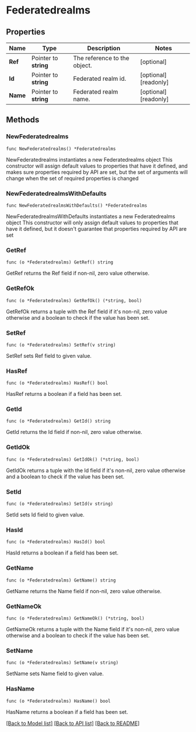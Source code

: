 # Federatedrealms

## Properties

Name | Type | Description | Notes
------------ | ------------- | ------------- | -------------
**Ref** | Pointer to **string** | The reference to the object. | [optional] 
**Id** | Pointer to **string** | Federated realm id. | [optional] [readonly] 
**Name** | Pointer to **string** | Federated realm name. | [optional] [readonly] 

## Methods

### NewFederatedrealms

`func NewFederatedrealms() *Federatedrealms`

NewFederatedrealms instantiates a new Federatedrealms object
This constructor will assign default values to properties that have it defined,
and makes sure properties required by API are set, but the set of arguments
will change when the set of required properties is changed

### NewFederatedrealmsWithDefaults

`func NewFederatedrealmsWithDefaults() *Federatedrealms`

NewFederatedrealmsWithDefaults instantiates a new Federatedrealms object
This constructor will only assign default values to properties that have it defined,
but it doesn't guarantee that properties required by API are set

### GetRef

`func (o *Federatedrealms) GetRef() string`

GetRef returns the Ref field if non-nil, zero value otherwise.

### GetRefOk

`func (o *Federatedrealms) GetRefOk() (*string, bool)`

GetRefOk returns a tuple with the Ref field if it's non-nil, zero value otherwise
and a boolean to check if the value has been set.

### SetRef

`func (o *Federatedrealms) SetRef(v string)`

SetRef sets Ref field to given value.

### HasRef

`func (o *Federatedrealms) HasRef() bool`

HasRef returns a boolean if a field has been set.

### GetId

`func (o *Federatedrealms) GetId() string`

GetId returns the Id field if non-nil, zero value otherwise.

### GetIdOk

`func (o *Federatedrealms) GetIdOk() (*string, bool)`

GetIdOk returns a tuple with the Id field if it's non-nil, zero value otherwise
and a boolean to check if the value has been set.

### SetId

`func (o *Federatedrealms) SetId(v string)`

SetId sets Id field to given value.

### HasId

`func (o *Federatedrealms) HasId() bool`

HasId returns a boolean if a field has been set.

### GetName

`func (o *Federatedrealms) GetName() string`

GetName returns the Name field if non-nil, zero value otherwise.

### GetNameOk

`func (o *Federatedrealms) GetNameOk() (*string, bool)`

GetNameOk returns a tuple with the Name field if it's non-nil, zero value otherwise
and a boolean to check if the value has been set.

### SetName

`func (o *Federatedrealms) SetName(v string)`

SetName sets Name field to given value.

### HasName

`func (o *Federatedrealms) HasName() bool`

HasName returns a boolean if a field has been set.


[[Back to Model list]](../README.md#documentation-for-models) [[Back to API list]](../README.md#documentation-for-api-endpoints) [[Back to README]](../README.md)


